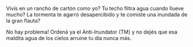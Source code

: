 Vivís en un rancho de cartón como yo?
Tu techo filtra agua cuando llueve mucho?
La tormenta te agarró desapercibido y te comiste una inundada de la gran flauta?

No hay problema! Ordená ya el Anti-Inundator (TM) y no dejés que esa maldita agua de los cielos arruine tu día nunca más.